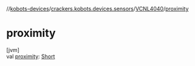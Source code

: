 //[kobots-devices](../../../index.md)/[crackers.kobots.devices.sensors](../index.md)/[VCNL4040](index.md)/[proximity](proximity.md)

# proximity

[jvm]\
val [proximity](proximity.md): [Short](https://kotlinlang.org/api/latest/jvm/stdlib/kotlin/-short/index.html)
